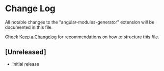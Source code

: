 # Change Log

All notable changes to the "angular-modules-generator" extension will be documented in this file.

Check [Keep a Changelog](http://keepachangelog.com/) for recommendations on how to structure this file.

## [Unreleased]

- Initial release
